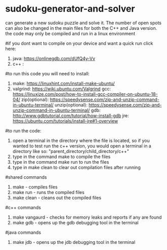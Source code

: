 # sudoku-generator-and-solver

can generate a new sudoku puzzle and solve it. The number of open spots can also be changed in the main files for both the C++ and Java version.
the code may only be compiled and run in a linux environment

#if you dont want to compile on your device and want a quick run click here:
1. java: https://onlinegdb.com/dUfQ4y-Vv
2. c++ : 

#to run this code you will need to install: 
1. make: https://linuxhint.com/install-make-ubuntu/
2. valgrind: https://wiki.ubuntu.com/Valgrind
gcc: https://linuxize.com/post/how-to-install-gcc-compiler-on-ubuntu-18-04/
zip(optional): https://speedysense.com/zip-and-unzip-command-in-ubuntu-terminal/
unzip(optional): https://speedysense.com/zip-and-unzip-command-in-ubuntu-terminal/
gdb: http://www.gdbtutorial.com/tutorial/how-install-gdb
jre: https://ubuntu.com/tutorials/install-jre#1-overview


#to run the code:

1. open a terminal in the directory where the file is located, so if you wanted to test run the c++ version, you would open a terminal in a directory like so: "parent_directory/child_directory/c++"
2. type in the command make to compile the files
3. type in the command make run to run the files
4. type in make clean to clear out compilation files after running

#shared commands
1. make - compiles files
2. make run - runs the compiled files
3. make clean - cleans out the compiled files

#c++ commands
1. make vangaurd - checks for memory leaks and reports if any are found
2. make gdb - opens up the gdb debugging tool in the terminal

#java commands
1. make jdb - opens up the jdb debugging tool in the terminal
